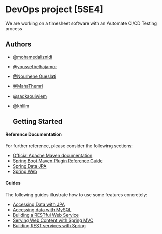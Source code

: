 # DevOps project [5SE4]

We are working on a timesheet software with an Automate CI/CD Testing process
## Authors


- [@mohamedaliznidi](https://github.com/mohamedaliznidi)
- [@youssefbelhajamor](https://github.com/youssefbelhajamor)
- [@Nourhène Oueslati](https://github.com/nurhene)
- [@MahaThemri](https://github.com/MahaThemri)
- [@sadkaouiwiem](https://github.com/sadkaouiwiem)
- [@khlilm](https://github.com/khlilm)


  ## Getting Started

#### Reference Documentation
For further reference, please consider the following sections:

* [Official Apache Maven documentation](https://maven.apache.org/guides/index.html)
* [Spring Boot Maven Plugin Reference Guide](https://docs.spring.io/spring-boot/docs/2.1.13.RELEASE/maven-plugin/)
* [Spring Data JPA](https://docs.spring.io/spring-boot/docs/2.2.5.RELEASE/reference/htmlsingle/#boot-features-jpa-and-spring-data)
* [Spring Web](https://docs.spring.io/spring-boot/docs/2.2.5.RELEASE/reference/htmlsingle/#boot-features-developing-web-applications)

#### Guides
The following guides illustrate how to use some features concretely:

* [Accessing Data with JPA](https://spring.io/guides/gs/accessing-data-jpa/)
* [Accessing data with MySQL](https://spring.io/guides/gs/accessing-data-mysql/)
* [Building a RESTful Web Service](https://spring.io/guides/gs/rest-service/)
* [Serving Web Content with Spring MVC](https://spring.io/guides/gs/serving-web-content/)
* [Building REST services with Spring](https://spring.io/guides/tutorials/bookmarks/)

